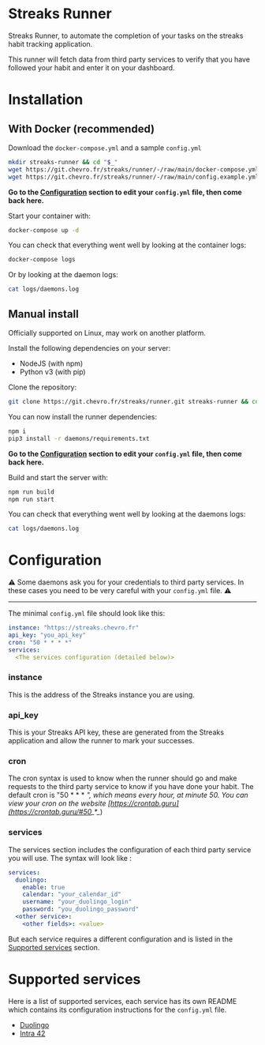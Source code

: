Streaks Runner
==============

Streaks Runner, to automate the completion of your tasks on the streaks habit tracking application.

This runner will fetch data from third party services to verify that you have followed your habit and enter it on your dashboard.

Installation
============

With Docker (recommended)
-------------------------
Download the `docker-compose.yml` and a sample `config.yml`
```bash
mkdir streaks-runner && cd "$_"
wget https://git.chevro.fr/streaks/runner/-/raw/main/docker-compose.yml
wget https://git.chevro.fr/streaks/runner/-/raw/main/config.example.yml -O config.yml
```

**Go to the [Configuration](#configuration) section to edit your `config.yml` file, then come back here.**

Start your container with:
```bash
docker-compose up -d
```

You can check that everything went well by looking at the container logs:
```bash
docker-compose logs
```

Or by looking at the daemon logs:
```bash
cat logs/daemons.log
```

Manual install
--------------
Officially supported on Linux, may work on another platform.

Install the following dependencies on your server:
- NodeJS (with npm)
- Python v3 (with pip)

Clone the repository:
```bash
git clone https://git.chevro.fr/streaks/runner.git streaks-runner && cd streaks-runner
```

You can now install the runner dependencies:
```bash
npm i
pip3 install -r daemons/requirements.txt
```

**Go to the [Configuration](#configuration) section to edit your `config.yml` file, then come back here.**

Build and start the server with:
```bash
npm run build
npm run start
```

You can check that everything went well by looking at the daemons logs:
```bash
cat logs/daemons.log
```

Configuration
=============

⚠️ Some daemons ask you for your credentials to third party services. In these cases you need to be very careful with your `config.yml` file. ⚠️

----

The minimal `config.yml` file should look like this:
```yml
instance: "https://streaks.chevro.fr"
api_key: "you_api_key"
cron: "50 * * * *"
services:
  <The services configuration (detailed below)>
```

### **instance**

This is the address of the Streaks instance you are using.

### **api_key**
This is your Streaks API key, these are generated from the Streaks application and allow the runner to mark your successes.

### **cron**
The cron syntax is used to know when the runner should go and make requests to the third party service to know if you have done your habit. The default cron is "50 * * * *", which means every hour, at minute 50.
You can view your cron on the website [https://crontab.guru](https://crontab.guru/#50_*_*_*_*)

### **services**
The services section includes the configuration of each third party service you will use. The syntax will look like :
```yml
services:
  duolingo:
    enable: true
    calendar: "your_calendar_id"
    username: "your_duolingo_login"
    password: "you_duolingo_password"
  <other service>:
	<other fields>: <value>
```

But each service requires a different configuration and is listed in the [Supported services](#supported-services) section.

Supported services
==================

Here is a list of supported services, each service has its own README which contains its configuration instructions for the `config.yml` file.

- [Duolingo](daemons/duolingo/)
- [Intra 42](daemons/intra42/)
